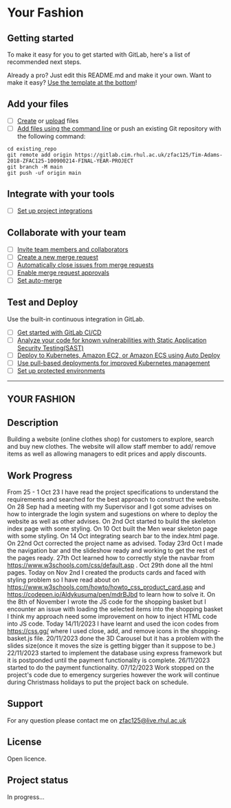 # Your Fashion 



## Getting started

To make it easy for you to get started with GitLab, here's a list of recommended next steps.

Already a pro? Just edit this README.md and make it your own. Want to make it easy? [Use the template at the bottom](#editing-this-readme)!

## Add your files

- [ ] [Create](https://docs.gitlab.com/ee/user/project/repository/web_editor.html#create-a-file) or [upload](https://docs.gitlab.com/ee/user/project/repository/web_editor.html#upload-a-file) files
- [ ] [Add files using the command line](https://docs.gitlab.com/ee/gitlab-basics/add-file.html#add-a-file-using-the-command-line) or push an existing Git repository with the following command:

```
cd existing_repo
git remote add origin https://gitlab.cim.rhul.ac.uk/zfac125/Tim-Adams-2018-ZFAC125-100900214-FINAL-YEAR-PROJECT
git branch -M main
git push -uf origin main
```

## Integrate with your tools

- [ ] [Set up project integrations](https://gitlab.cim.rhul.ac.uk/zfac125/Tim-Adams-2018-ZFAC125-100900214-FINAL-YEAR-PROJECT/-/settings/integrations)

## Collaborate with your team

- [ ] [Invite team members and collaborators](https://docs.gitlab.com/ee/user/project/members/)
- [ ] [Create a new merge request](https://docs.gitlab.com/ee/user/project/merge_requests/creating_merge_requests.html)
- [ ] [Automatically close issues from merge requests](https://docs.gitlab.com/ee/user/project/issues/managing_issues.html#closing-issues-automatically)
- [ ] [Enable merge request approvals](https://docs.gitlab.com/ee/user/project/merge_requests/approvals/)
- [ ] [Set auto-merge](https://docs.gitlab.com/ee/user/project/merge_requests/merge_when_pipeline_succeeds.html)

## Test and Deploy

Use the built-in continuous integration in GitLab.

- [ ] [Get started with GitLab CI/CD](https://docs.gitlab.com/ee/ci/quick_start/index.html)
- [ ] [Analyze your code for known vulnerabilities with Static Application Security Testing(SAST)](https://docs.gitlab.com/ee/user/application_security/sast/)
- [ ] [Deploy to Kubernetes, Amazon EC2, or Amazon ECS using Auto Deploy](https://docs.gitlab.com/ee/topics/autodevops/requirements.html)
- [ ] [Use pull-based deployments for improved Kubernetes management](https://docs.gitlab.com/ee/user/clusters/agent/)
- [ ] [Set up protected environments](https://docs.gitlab.com/ee/ci/environments/protected_environments.html)

***

## YOUR FASHION


## Description
Building a website (online clothes shop) for customers to explore, search and buy new clothes. The website will allow staff member to add/ remove items as well as allowing managers to edit prices and apply discounts.

## Work Progress 
From 25 - 1 Oct 23 I have read the project specifications to understand the requirements and searched for the best approach to construct the website.
On 28 Sep had a meeting with my Supervisor and I got some advises on how to intergrade the login system and sugestions on where to deploy the website as well as other advises.
On 2nd Oct started to build the skeleton index page with some styling.
On 10 Oct built the Men wear skeleton page with some styling.
On 14 Oct integrating search bar to the index.html page. 
On 22nd Oct corrected the project name as advised.
Today 23rd Oct I made the navigation bar and the slideshow ready and working to get the rest of the pages ready.
27th Oct learned how to correctly style the navbar from https://www.w3schools.com/css/default.asp . 
Oct 29th done all the html pages.
Today on Nov 2nd I created the products cards and faced with styling problem so I have read about on https://www.w3schools.com/howto/howto_css_product_card.asp and https://codepen.io/Aldykusuma/pen/mdrBJbd to learn how to solve it.
On the 8th of November I wrote the JS code for the shopping basket but I encounter an issue with loading the selected items into the shopping basket I think my approach need some improvement on how to inject HTML code into JS code.
Today 14/11/2023 I have learnt and used the icon codes from https://css.gg/ where I used close, add, and remove icons in the shopping-basket.js file.
20/11/2023 done the 3D Carousel but it has a problem with the slides size(once it moves the size is getting bigger than it suppose to be.)
22/11/2023 started to implement the database using express framework but it is postponded until the payment functionality is complete.
26/11/2023 started to do the payment functionality.
07/12/2023 Work stopped on the project's code due to emergency surgeries however the work will continue during Christmass holidays to put the project back on schedule.


## Support
For any question please contact me on zfac125@live.rhul.ac.uk 

## License
Open licence.

## Project status
In progress...
